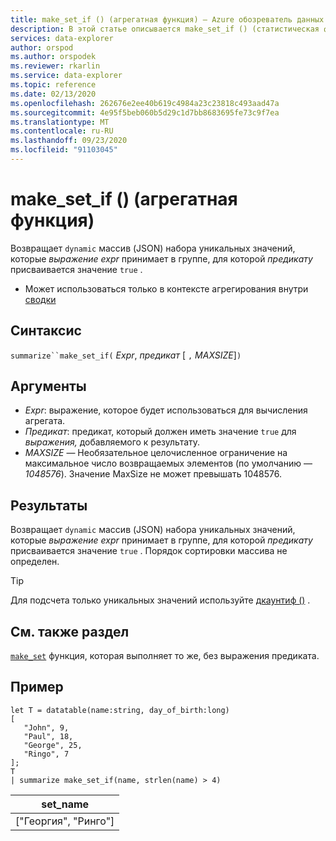 ```yaml
---
title: make_set_if () (агрегатная функция) — Azure обозреватель данных | Документация Майкрософт
description: В этой статье описывается make_set_if () (статистическая функция) в обозреватель данных Azure.
services: data-explorer
author: orspod
ms.author: orspodek
ms.reviewer: rkarlin
ms.service: data-explorer
ms.topic: reference
ms.date: 02/13/2020
ms.openlocfilehash: 262676e2ee40b619c4984a23c23818c493aad47a
ms.sourcegitcommit: 4e95f5beb060b5d29c1d7bb8683695fe73c9f7ea
ms.translationtype: MT
ms.contentlocale: ru-RU
ms.lasthandoff: 09/23/2020
ms.locfileid: "91103045"
---
```

# <a name="make_set_if-aggregation-function"></a>make_set_if () (агрегатная функция)

Возвращает `dynamic` массив (JSON) набора уникальных значений, которые *выражение expr* принимает в группе, для которой *предикату* присваивается значение `true` .

* Может использоваться только в контексте агрегирования внутри [сводки](summarizeoperator.md)

## <a name="syntax"></a>Синтаксис

`summarize``make_set_if(` *Expr*, *предикат* [ `,` *MAXSIZE*]`)`

## <a name="arguments"></a>Аргументы

* *Expr*: выражение, которое будет использоваться для вычисления агрегата.
* *Предикат*: предикат, который должен иметь значение `true` для *выражения,* добавляемого к результату.
* *MAXSIZE* — Необязательное целочисленное ограничение на максимальное число возвращаемых элементов (по умолчанию — *1048576*). Значение MaxSize не может превышать 1048576.

## <a name="returns"></a>Результаты

Возвращает `dynamic` массив (JSON) набора уникальных значений, которые *выражение expr* принимает в группе, для которой *предикату* присваивается значение `true` .
Порядок сортировки массива не определен.

> [!TIP]
> Для подсчета только уникальных значений используйте [дкаунтиф ()](dcountif-aggfunction.md) .

## <a name="see-also"></a>См. также раздел

[`make_set`](./makeset-aggfunction.md) функция, которая выполняет то же, без выражения предиката.

## <a name="example"></a>Пример

```kusto
let T = datatable(name:string, day_of_birth:long)
[
   "John", 9,
   "Paul", 18,
   "George", 25,
   "Ringo", 7
];
T
| summarize make_set_if(name, strlen(name) > 4)
```

|set_name|
|----|
|["Георгия", "Ринго"]|